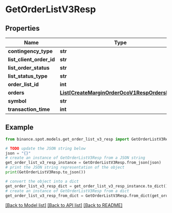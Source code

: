 # GetOrderListV3Resp


## Properties

Name | Type | Description | Notes
------------ | ------------- | ------------- | -------------
**contingency_type** | **str** |  | [optional] 
**list_client_order_id** | **str** |  | [optional] 
**list_order_status** | **str** |  | [optional] 
**list_status_type** | **str** |  | [optional] 
**order_list_id** | **int** |  | [optional] 
**orders** | [**List[CreateMarginOrderOcoV1RespOrdersInner]**](CreateMarginOrderOcoV1RespOrdersInner.md) |  | [optional] 
**symbol** | **str** |  | [optional] 
**transaction_time** | **int** |  | [optional] 

## Example

```python
from binance.spot.models.get_order_list_v3_resp import GetOrderListV3Resp

# TODO update the JSON string below
json = "{}"
# create an instance of GetOrderListV3Resp from a JSON string
get_order_list_v3_resp_instance = GetOrderListV3Resp.from_json(json)
# print the JSON string representation of the object
print(GetOrderListV3Resp.to_json())

# convert the object into a dict
get_order_list_v3_resp_dict = get_order_list_v3_resp_instance.to_dict()
# create an instance of GetOrderListV3Resp from a dict
get_order_list_v3_resp_from_dict = GetOrderListV3Resp.from_dict(get_order_list_v3_resp_dict)
```
[[Back to Model list]](../README.md#documentation-for-models) [[Back to API list]](../README.md#documentation-for-api-endpoints) [[Back to README]](../README.md)


